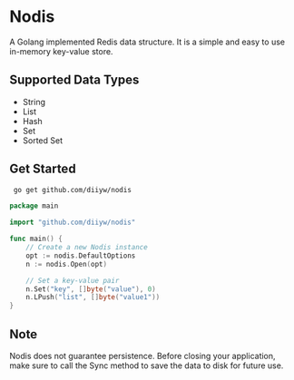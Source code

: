 # Nodis
A Golang implemented Redis data structure. 
It is a simple and easy to use in-memory key-value store.

## Supported Data Types

- String
- List
- Hash
- Set
- Sorted Set

## Get Started
```bash
 go get github.com/diiyw/nodis 
```
```go
package main

import "github.com/diiyw/nodis"

func main() {
	// Create a new Nodis instance
	opt := nodis.DefaultOptions
	n := nodis.Open(opt)

	// Set a key-value pair
	n.Set("key", []byte("value"), 0)
	n.LPush("list", []byte("value1"))
}

```

## Note
Nodis does not guarantee persistence. Before closing your application, make sure to call the Sync method to save the data to disk for future use.